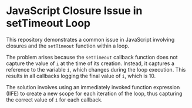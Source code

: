 # JavaScript Closure Issue in setTimeout Loop

This repository demonstrates a common issue in JavaScript involving closures and the `setTimeout` function within a loop.

The problem arises because the `setTimeout` callback function does not capture the value of `i` at the time of its creation. Instead, it captures a reference to the variable `i`, which changes during the loop execution.  This results in all callbacks logging the final value of `i`, which is 10.

The solution involves using an immediately invoked function expression (IIFE) to create a new scope for each iteration of the loop, thus capturing the correct value of `i` for each callback.